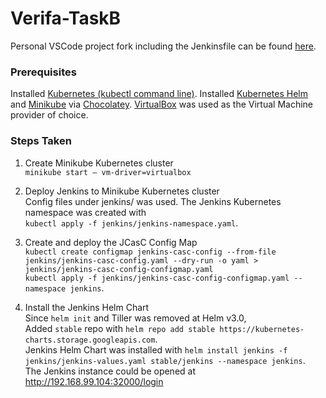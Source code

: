 # Verifa-TaskB  
Personal VSCode project fork including the Jenkinsfile can be found [here](https://github.com/geonhuiy/vscode).  

### Prerequisites
Installed [Kubernetes (kubectl command line)](https://kubernetes.io/docs/tasks/tools/install-kubectl/). Installed [Kubernetes Helm](https://helm.sh/docs/intro/) and [Minikube](https://kubernetes.io/docs/setup/learning-environment/minikube/) via [Chocolatey](https://chocolatey.org/). [VirtualBox](https://www.virtualbox.org/) was used as the Virtual Machine provider of choice.  

### Steps Taken
1. Create Minikube Kubernetes cluster  
`minikube start — vm-driver=virtualbox`  

2. Deploy Jenkins to Minikube Kubernetes cluster  
Config files under jenkins/ was used. The Jenkins Kubernetes namespace was created with  
`kubectl apply -f jenkins/jenkins-namespace.yaml`.  

3. Create and deploy the JCasC Config Map  
`kubectl create configmap jenkins-casc-config --from-file jenkins/jenkins-casc-config.yaml --dry-run -o yaml > jenkins/jenkins-casc-config-configmap.yaml`  
`kubectl apply -f jenkins/jenkins-casc-config-configmap.yaml --namespace jenkins`.  

4. Install the Jenkins Helm Chart  
Since `helm init` and Tiller was removed at Helm v3.0,  
Added `stable` repo with `helm repo add stable https://kubernetes-charts.storage.googleapis.com`.  
Jenkins Helm Chart was installed with `helm install jenkins -f jenkins/jenkins-values.yaml stable/jenkins --namespace jenkins`.  
The Jenkins instance could be opened at http://192.168.99.104:32000/login

